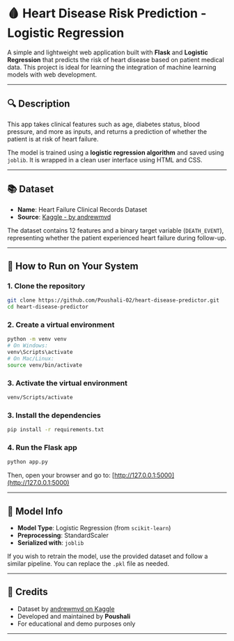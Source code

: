 # 🩸 Heart Disease Risk Prediction - Logistic Regression

A simple and lightweight web application built with **Flask** and **Logistic Regression** that predicts the risk of heart disease based on patient medical data. This project is ideal for learning the integration of machine learning models with web development.

---

## 🔍 Description

This app takes clinical features such as age, diabetes status, blood pressure, and more as inputs, and returns a prediction of whether the patient is at risk of heart failure.

The model is trained using a **logistic regression algorithm** and saved using `joblib`. It is wrapped in a clean user interface using HTML and CSS.

---

## 📚 Dataset

* **Name**: Heart Failure Clinical Records Dataset
* **Source**: [Kaggle - by andrewmvd](https://www.kaggle.com/datasets/andrewmvd/heart-failure-clinical-data)

The dataset contains 12 features and a binary target variable (`DEATH_EVENT`), representing whether the patient experienced heart failure during follow-up.

---

## 🚀 How to Run on Your System

### 1. Clone the repository

```bash
git clone https://github.com/Poushali-02/heart-disease-predictor.git
cd heart-disease-predictor
```

### 2. Create a virtual environment

```bash
python -m venv venv
# On Windows:
venv\Scripts\activate
# On Mac/Linux:
source venv/bin/activate
```

### 3. Activate the virtual environment

```bash
venv/Scripts/activate
```

### 3. Install the dependencies

```bash
pip install -r requirements.txt
```

### 4. Run the Flask app

```bash
python app.py
```

Then, open your browser and go to: [http://127.0.0.1:5000](http://127.0.0.1:5000)

---

## 🔎 Model Info

* **Model Type**: Logistic Regression (from `scikit-learn`)
* **Preprocessing**: StandardScaler
* **Serialized with**: `joblib`

If you wish to retrain the model, use the provided dataset and follow a similar pipeline. You can replace the `.pkl` file as needed.

---

## 💼 Credits

* Dataset by [andrewmvd on Kaggle](https://www.kaggle.com/datasets/andrewmvd/heart-failure-clinical-data)
* Developed and maintained by **Poushali**
* For educational and demo purposes only

---
